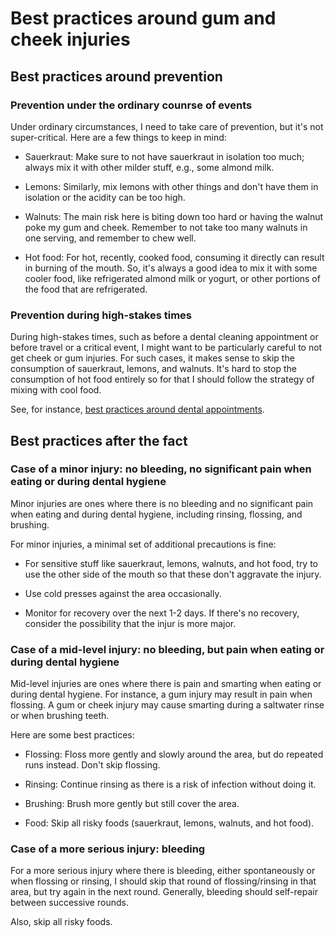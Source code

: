 # Best practices around gum and cheek injuries

## Best practices around prevention

### Prevention under the ordinary counrse of events

Under ordinary circumstances, I need to take care of prevention, but
it's not super-critical. Here are a few things to keep in mind:

* Sauerkraut: Make sure to not have sauerkraut in isolation too much;
  always mix it with other milder stuff, e.g., some almond milk.

* Lemons: Similarly, mix lemons with other things and don't have them
  in isolation or the acidity can be too high.

* Walnuts: The main risk here is biting down too hard or having the
  walnut poke my gum and cheek. Remember to not take too many walnuts
  in one serving, and remember to chew well.

* Hot food: For hot, recently, cooked food, consuming it directly can
  result in burning of the mouth. So, it's always a good idea to mix
  it with some cooler food, like refrigerated almond milk or yogurt,
  or other portions of the food that are refrigerated.

### Prevention during high-stakes times

During high-stakes times, such as before a dental cleaning appointment
or before travel or a critical event, I might want to be particularly
careful to not get cheek or gum injuries. For such cases, it makes
sense to skip the consumption of sauerkraut, lemons, and walnuts. It's
hard to stop the consumption of hot food entirely so for that I should
follow the strategy of mixing with cool food.

See, for instance, [best practices around dental
appointments](best-practices-around-dental-appointments.md).

## Best practices after the fact

### Case of a minor injury: no bleeding, no significant pain when eating or during dental hygiene

Minor injuries are ones where there is no bleeding and no significant
pain when eating and during dental hygiene, including rinsing,
flossing, and brushing.

For minor injuries, a minimal set of additional precautions is fine:

* For sensitive stuff like sauerkraut, lemons, walnuts, and hot food,
  try to use the other side of the mouth so that these don't aggravate
  the injury.

* Use cold presses against the area occasionally.

* Monitor for recovery over the next 1-2 days. If there's no recovery,
  consider the possibility that the injur is more major.

### Case of a mid-level injury: no bleeding, but pain when eating or during dental hygiene

Mid-level injuries are ones where there is pain and smarting when
eating or during dental hygiene. For instance, a gum injury may result
in pain when flossing. A gum or cheek injury may cause smarting during
a saltwater rinse or when brushing teeth.

Here are some best practices:

* Flossing: Floss more gently and slowly around the area, but do
  repeated runs instead. Don't skip flossing.

* Rinsing: Continue rinsing as there is a risk of infection without
  doing it.

* Brushing: Brush more gently but still cover the area.

* Food: Skip all risky foods (sauerkraut, lemons, walnuts, and hot
  food).

### Case of a more serious injury: bleeding

For a more serious injury where there is bleeding, either
spontaneously or when flossing or rinsing, I should skip that round of
flossing/rinsing in that area, but try again in the next
round. Generally, bleeding should self-repair between successive
rounds.

Also, skip all risky foods.
